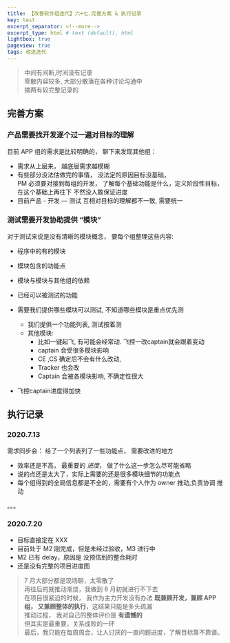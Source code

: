 ```yaml
---    
title: 【改善软件组迭代】六+七.完善方案 & 执行记录
key: test    
excerpt_separator: <!--more-->    
excerpt_type: html # text (default), html    
lightbox: true
pageview: true    
tags: 改进迭代
---  
```


> 中间有间断,时间没有记录   
> 零散内容较多, 大部分散落在各种讨论沟通中  
> 摘两有较完整记录的

## 完善方案
### 产品需要找开发逐个过一遍对目标的理解
目前 APP 组的需求是比较明确的， 聊下来发现其他组：
* 需求从上层来， 越底层需求越模糊
* 有些部分没法估做完的事情， 没法定的原因目标没基础，  
  PM 必须要对接到每组的开发， 了解每个基础功能是什么，定义阶段性目标， 在这个基础上再往下
  不然没人敢保证进度
* 目前产品 - 开发 — 测试 互相对目标的理解都不一致, 需要统一

### 测试需要开发协助提供 “模块”
对于测试来说是没有清晰的模块概念， 要每个组整理这些内容:
* 程序中的有的模块
* 模块包含的功能点
* 模块与模块与其他组的依赖
* 已经可以被测试的功能

* 需要我们提供哪些模块可以测试, 不知道哪些模块是重点优先测
	* 我们提供一个功能列表,  测试按着测
	* 其他模块: 
		* 比如一键起飞, 有可能会经常动. 飞控一改captain就会跟着变动
		* captain 会受很多模块影响
		* CE ,CS 确定后不会有什么改动, 
		* Tracker 也会改
		* Captain 会被各模块影响, 不确定性很大 
* 飞控captain进度得加快

## 执行记录

### 2020.7.13
需求同步会：
给了一个列表列了一些功能点， 需要改进的地方
* 效率还是不高， 最重要的 *进度*， 做了什么这一步怎么尽可能省略
* 说的点还是太大了，实际上需要的还是很多模块细节的功能点
* 每个组得到的全局信息都是不全的，需要有个人作为 owner 推动,负责协调 推动

。。。

### 2020.7.20
* 目标直接定在 XXX
* 目前处于 M2 刚完成，但是未经过验收，M3 进行中
* M2 已有 delay，原因是 没预估到的整合耗时
* 还是没有完整的项目进度图


> 7 月大部分都是现场聊，太零散了   
> 再往后的就推动渐烧，我做到 8 月初就进行不下去  
> 在项目很紧迫的时候， 我作为主力开发没有办法 **既兼顾开发，兼顾 APP 组， 又兼顾整体的执行**，这结果只能是多头疏漏  
> 推动过程， 我对自己的整体评价是 **有遗憾的**  
> 但其实是最重要，关系成败的一环  
> 最后，我只能在每周周会，让人讨厌的一直问题进度，了解目标靠不靠谱。  